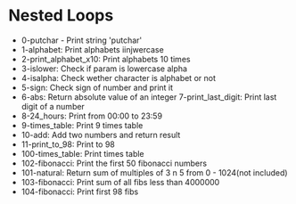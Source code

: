 # Nested Loops

- 0-putchar - Print string 'putchar'
- 1-alphabet: Print alphabets iinjwercase
- 2-print_alphabet_x10: Print alphabets 10 times
- 3-islower: Check if param is lowercase alpha
- 4-isalpha: Check wether character is alphabet or not
- 5-sign: Check sign of number and print it
- 6-abs: Return absolute value of an integer
7-print_last_digit: Print last digit of a number
- 8-24_hours: Print from 00:00 to 23:59
- 9-times_table: Print 9 times table
- 10-add: Add two numbers and return result
- 11-print_to_98: Print to 98
- 100-times_table: Print times table
- 102-fibonacci: Print the first 50 fibonacci numbers
- 101-natural: Return sum of multiples of 3 n 5 from 0 - 1024(not included)
- 103-fibonacci: Print sum of all fibs less than 4000000
- 104-fibonacci: Print first 98 fibs
